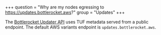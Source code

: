 +++
question = "Why are my nodes egressing to https://updates.bottlerocket.aws?"
group = "Updates"
+++

The [Bottlerocket Updater API](https://github.com/bottlerocket-os/bottlerocket/blob/develop/sources/updater/README.md) uses TUF metadata served from a public endpoint.
The default AWS variants endpoint is `updates.bottlerocket.aws`.
